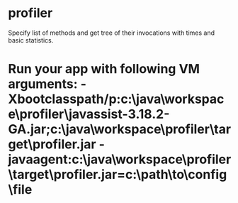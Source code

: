 profiler
========

Specify list of methods and get tree of their invocations with times and basic statistics.

Run your app with following VM arguments:
-Xbootclasspath/p:c:\java\workspace\profiler\javassist-3.18.2-GA.jar;c:\java\workspace\profiler\target\profiler.jar -javaagent:c:\java\workspace\profiler\target\profiler.jar=c:\path\to\config\file
=======
